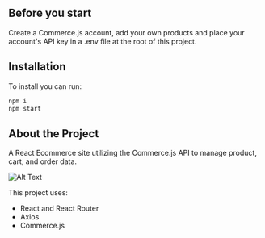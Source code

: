 ## Before you start

Create a Commerce.js account, add your own products and place your account's API key in a .env file at the root of this project.

## Installation

To install you can run:

```sh
npm i
npm start
```

## About the Project

A React Ecommerce site utilizing the Commerce.js API to manage product, cart, and order data.

![Alt Text](ecommercesiteex.gif)

This project uses:

- React and React Router
- Axios
- Commerce.js
